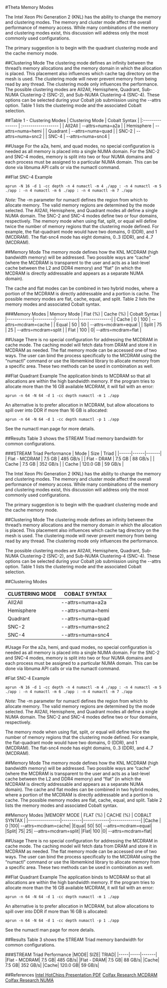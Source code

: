 #Theta Memory Modes

The Intel Xeon Phi Generation 2 (KNL) has the ability to change the memory and clustering modes. The memory and cluster mode affect the overall performance of memory access. While many combinations of the memory and clustering modes exist, this discussion will address only the most commonly used configurations.

The primary suggestion is to begin with the quadrant clustering mode and the cache memory mode.

##Clustering Mode
The clustering mode defines an infinity between the thread’s memory allocations and the memory domain in which the allocation is placed. This placement also influences which cache tag directory on the mesh is used. The clustering mode will never prevent memory from being read by any thread. The clustering mode only influences the performance. The possible clustering modes are All2All, Hemisphere, Quadrant, Sub-NUMA Clustering-2 (SNC-2), and Sub-NUMA Clustering-4 (SNC-4). These options can be selected during your Cobalt job submission using the --attrs option. Table 1 lists the clustering mode and the associated Cobalt selection.

##Table 1 - Clustering Modes
| Clustering Mode |	Cobalt Syntax       |
|:--------------- | :------------------ |
| All2All	      |  --attrs=numa=a2a  |
| Hemisphere      |  --attrs=numa=hemi |
| Quadrant	      |  --attrs=numa=quad |
| SNC-2	          |  --attrs=numa=snc2 |
| SNC-4	          |  --attrs=numa=snc4 |

##Usage
For the a2a, hemi, and quad modes, no special configuration is needed as all memory is placed into a single NUMA domain. For the SNC-2 and SNC-4 modes, memory is split into two or four NUMA domains and each process must be assigned to a particular NUMA domain. This can be done via libnuma API calls or via the numactl command.

##Flat SNC-4 Example
```
aprun -N 16 -d 1 -cc depth -n 4 numactl -m 4 ./app : -n 4 numactl -m 5 ./app : -n 4 numactl -m 6 ./app : -n 4 numactl -m 7 ./app
```

*Note:* The -m parameter for numactl defines the region from which to allocate memory. The valid memory regions are determined by the mode selected. The All2All, Hemisphere, and Quadrant modes all define a single NUMA domain. The SNC-2 and SNC-4 modes define two or four domains, respectively. The memory mode when using flat, split, or equal will define twice the number of memory regions that the clustering mode defined. For example, the flat-quadrant mode would have two domains, 0 (DDR), and 1 (MCDRAM). The flat-snc4 mode has eight domains, 0..3 (DDR), and 4..7 (MCDRAM).

##Memory Mode
The memory mode defines how the KNL MCDRAM (high bandwidth memory) will be addressed. Two possible ways are “cache” (where the MCDRAM is transparent to the user and acts as a last-level cache between the L2 and DDR4 memory) and “flat” (in which the MCDRAM is directly addressable and appears as a separate NUMA domain). 

The cache and flat modes can be combined in two hybrid modes, where a portion of the MCDRAM is directly addressable and a portion is cache. The possible memory modes are flat, cache, equal, and split. Table 2 lists the memory modes and associated Cobalt syntax.

###Memory Modes
| Memory Mode |	Flat (%) | Cache (%) |	Cobalt Syntax |
|-------------|----------|-----------|----------------|
| Cache | 0 | 100 |	--attrs=mcdram=cache |
| Equal	 |   50 |	50	| --attrs=mcdram=equal |
| Split	|   75 | 25	| --attrs=mcdram=split |
| Flat	|  100 |	0| --attrs=mcdram=flat |

 
##Usage
There is no special configuration for addressing the MCDRAM in cache mode. The caching model will fetch data from DRAM and store it in MCDRAM as needed. The flat memory mode can be accessed one of two ways. The user can bind the process specifically to the MCDRAM using the “numactl” command or use the libmemkind library to allocate memory from a specific area. These two methods can be used in combination as well.

##Flat Quadrant Example
The application binds to MCDRAM so that all allocations are within the high bandwidth memory. If the program tries to allocate more than the 16 GB available MCDRAM, it will fail with an error:

```
aprun -n 64 -N 64 -d 1 -cc depth numactl -m 1 ./app
```

An alternative is to prefer allocation in MCDRAM, but allow allocations to spill over into DDR if more than 16 GB is allocated:
```
aprun -n 64 -N 64 -d 1 -cc depth numactl -p 1 ./app
```
See the numactl man page for more details.

##Results
Table 3 shows the STREAM Triad memory bandwidth for common configurations.

###STREAM Triad Performance
| Mode | Size | Triad |
|------|------|-------|
| Flat - MCDRAM | 7.5 GB | 485 GB/s |
| Flat - DRAM | 7.5 GB | 88 GB/s |
| Cache | 7.5 GB | 352 GB/s |
| Cache | 120.0 GB | 59 GB/s |
 

The Intel Xeon Phi Generation 2 (KNL) has the ability to change the memory and clustering modes. The memory and cluster mode affect the overall performance of memory access. While many combinations of the memory and clustering modes exist, this discussion will address only the most commonly used configurations.

The primary suggestion is to begin with the quadrant clustering mode and the cache memory mode.

##Clustering Mode
The clustering mode defines an infinity between the thread’s memory allocations and the memory domain in which the allocation is placed. This placement also influences which cache tag directory on the mesh is used. The clustering mode will never prevent memory from being read by any thread. The clustering mode only influences the performance. 

The possible clustering modes are All2All, Hemisphere, Quadrant, Sub-NUMA Clustering-2 (SNC-2), and Sub-NUMA Clustering-4 (SNC-4). These options can be selected during your Cobalt job submission using the --attrs option. Table 1 lists the clustering mode and the associated Cobalt selection.

##Clustering Modes

| CLUSTERING MODE | COBALT SYNTAX |
|-----------------|--------------|
| All2All |	--attrs=numa=a2a |
| Hemisphere |	--attrs=numa=hemi |
| Quadrant |	--attrs=numa=quad |
| SNC-2 |	--attrs=numa=snc2 |
| SNC-4 |	--attrs=numa=snc4 |
 
#Usage
For the a2a, hemi, and quad modes, no special configuration is needed as all memory is placed into a single NUMA domain. For the SNC-2 and SNC-4 modes, memory is split into two or four NUMA domains and each process must be assigned to a particular NUMA domain. This can be done via libnuma API calls or via the numactl command.

#Flat SNC-4 Example
```
aprun -N 16 -d 1 -cc depth -n 4 numactl -m 4 ./app : -n 4 numactl -m 5 ./app : -n 4 numactl -m 6 ./app : -n 4 numactl -m 7 ./app
```
*Note:* The -m parameter for numactl defines the region from which to allocate memory. The valid memory regions are determined by the mode selected. The All2All, Hemisphere, and Quadrant modes all define a single NUMA domain. The SNC-2 and SNC-4 modes define two or four domains, respectively. 

The memory mode when using flat, split, or equal will define twice the number of memory regions that the clustering mode defined. For example, the flat-quadrant mode would have two domains, 0 (DDR), and 1 (MCDRAM). The flat-snc4 mode has eight domains, 0..3 (DDR), and 4..7 (MCDRAM).

##Memory Mode
The memory mode defines how the KNL MCDRAM (high bandwidth memory) will be addressed. Two possible ways are “cache” (where the MCDRAM is transparent to the user and acts as a last-level cache between the L2 and DDR4 memory) and “flat” (in which the MCDRAM is directly addressable and appears as a separate NUMA domain). The cache and flat modes can be combined in two hybrid modes, where a portion of the MCDRAM is directly addressable and a portion is cache. The possible memory modes are flat, cache, equal, and split. Table 2 lists the memory modes and associated Cobalt syntax.

##Memory Modes
|MEMORY MODE	| FLAT (%) |	CACHE (%) |	COBALT SYNTAX |
|----------------|----------|-------------|---------------|
|Cache |	0	|100|	--attrs=mcdram=cache|
|Equal|	50|	50|	--attrs=mcdram=equal|
|Split|	75|	25|	--attrs=mcdram=split|
|Flat|	100	|0|	--attrs=mcdram=flat|
 
##Usage
There is no special configuration for addressing the MCDRAM in cache mode. The caching model will fetch data from DRAM and store it in MCDRAM as needed. The flat memory mode can be accessed one of two ways. The user can bind the process specifically to the MCDRAM using the “numactl” command or use the libmemkind library to allocate memory from a specific area. These two methods can be used in combination as well.

##Flat Quadrant Example
The application binds to MCDRAM so that all allocations are within the high bandwidth memory. If the program tries to allocate more than the 16 GB available MCDRAM, it will fail with an error:

```
aprun -n 64 -N 64 -d 1 -cc depth numactl -m 1 ./app
```

An alternative is to prefer allocation in MCDRAM, but allow allocations to spill over into DDR if more than 16 GB is allocated:

```
aprun -n 64 -N 64 -d 1 -cc depth numactl -p 1 ./app
```

See the numactl man page for more details.

##Results
Table 3 shows the STREAM Triad memory bandwidth for common configurations.

###STREAM Triad Performance 
|MODE|	SIZE|	TRIAD|
|-----|-----|-------|
|Flat - MCDRAM|	7.5 GB|	485 GB/s|
|Flat - DRAM|	7.5 GB|	88 GB/s|
|Cache|	7.5 GB|	352 GB/s|
|Cache|	120.0 GB|	59 GB/s|

##References
[Intel HotChips Presentation PDF](https://www.alcf.anl.gov/files/HC27.25.710-Knights-Landing-Sodani-Intel.pdf)
[Colfax Research MCDRAM](https://colfaxresearch.com/knl-mcdram/)
[Colfax Research NUMA](https://colfaxresearch.com/knl-numa/)
